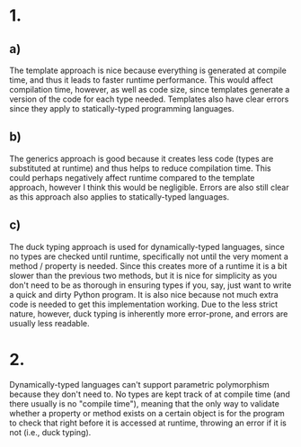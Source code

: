 # 1.

## a)

The template approach is nice because everything is generated at compile time,
and thus it leads to faster runtime performance. This would affect compilation
time, however, as well as code size, since templates generate a version of the
code for each type needed. Templates also have clear errors since they apply to
statically-typed programming languages.

## b)

The generics approach is good because it creates less code (types are
substituted at runtime) and thus helps to reduce compilation time. This could
perhaps negatively affect runtime compared to the template approach, however I
think this would be negligible. Errors are also still clear as this approach
also applies to statically-typed languages.

## c)

The duck typing approach is used for dynamically-typed languages, since no types
are checked until runtime, specifically not until the very moment a method /
property is needed. Since this creates more of a runtime it is a bit slower than
the previous two methods, but it is nice for simplicity as you don't need to be
as thorough in ensuring types if you, say, just want to write a quick and dirty
Python program. It is also nice because not much extra code is needed to get
this implementation working. Due to the less strict nature, however, duck typing
is inherently more error-prone, and errors are usually less readable.

# 2.

Dynamically-typed languages can't support parametric polymorphism because they
don't need to. No types are kept track of at compile time (and there usually is
no "compile time"), meaning that the only way to validate whether a property or
method exists on a certain object is for the program to check that right before
it is accessed at runtime, throwing an error if it is not (i.e., duck typing).
